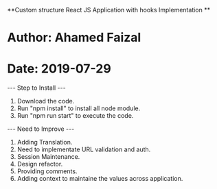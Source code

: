 **Custom structure React JS Application with hooks Implementation **
# Author: Ahamed Faizal
# Date: 2019-07-29

--- Step to Install ---
1. Download the code.
2. Run "npm install" to install all node module.
3. Run "npm run start" to execute the code.

--- Need to Improve ---
1. Adding Translation.
2. Need to implementate URL validation and auth.
3. Session Maintenance.
4. Design refactor.
5. Providing comments.
6. Adding context to maintaine the values across application.
